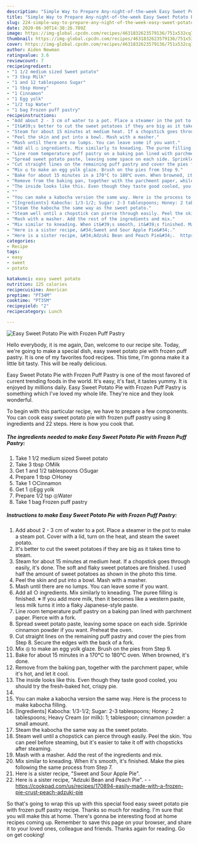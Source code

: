 ```yaml
---
description: "Simple Way to Prepare Any-night-of-the-week Easy Sweet Potato Pie with Frozen Puff Pastry"
title: "Simple Way to Prepare Any-night-of-the-week Easy Sweet Potato Pie with Frozen Puff Pastry"
slug: 224-simple-way-to-prepare-any-night-of-the-week-easy-sweet-potato-pie-with-frozen-puff-pastry
date: 2020-06-30T14:38:26.709Z
image: https://img-global.cpcdn.com/recipes/4631832623579136/751x532cq70/easy-sweet-potato-pie-with-frozen-puff-pastry-recipe-main-photo.jpg
thumbnail: https://img-global.cpcdn.com/recipes/4631832623579136/751x532cq70/easy-sweet-potato-pie-with-frozen-puff-pastry-recipe-main-photo.jpg
cover: https://img-global.cpcdn.com/recipes/4631832623579136/751x532cq70/easy-sweet-potato-pie-with-frozen-puff-pastry-recipe-main-photo.jpg
author: Aiden Newman
ratingvalue: 3.6
reviewcount: 7
recipeingredient:
- "1 1/2 medium sized Sweet potato"
- "3 tbsp Milk"
- "1 and 12 tablespoons Sugar"
- "1 tbsp Honey"
- "1 Cinnamon"
- "1 Egg yolk"
- "1/2 tsp Water"
- "1 bag Frozen puff pastry"
recipeinstructions:
- "Add about 2 - 3 cm of water to a pot. Place a steamer in the pot to make a steam pot. Cover with a lid, turn on the heat, and steam the sweet potato."
- "It&#39;s better to cut the sweet potatoes if they are big as it takes time to steam."
- "Steam for about 15 minutes at medium heat. If a chopstick goes through easily, it&#39;s done. The soft and flaky sweet potatoes are finished. I used half the amount of sweet potatoes as shown in the photo this time."
- "Peel the skin and put into a bowl. Mash with a masher."
- "Mash until there are no lumps. You can leave some if you want."
- "Add all ○ ingredients. Mix similarly to kneading. The puree filling is finished. ※ If you add more milk, then it becomes like a western paste, less milk turns it into a flaky Japanese-style paste."
- "Line room temperature puff pastry on a baking pan lined with parchment paper. Pierce with a fork."
- "Spread sweet potato paste, leaving some space on each side. Sprinkle cinnamon powder if you want. Preheat the oven."
- "Cut straight lines on the remaining puff pastry and cover the pies from Step 8. Secure the edges with the back of a fork."
- "Mix ◎ to make an egg yolk glaze. Brush on the pies from Step 9."
- "Bake for about 15 minutes in a 170°C to 180℃ oven. When browned, it&#39;s done."
- "Remove from the baking pan, together with the parchment paper, while it&#39;s hot, and let it cool."
- "The inside looks like this. Even though they taste good cooled, you should try the fresh-baked hot, crispy pie."
- ""
- "You can make a kabocha version the same way. Here is the process to make kabocha filling."
- "[Ingredients] Kabocha: 1/3-1/2; Sugar: 2-3 tablespoons; Honey: 2 tablespoons; Heavy Cream (or milk): 1; tablespoon; cinnamon powder: a small amount."
- "Steam the kabocha the same way as the sweet potato."
- "Steam well until a chopstick can pierce through easily. Peel the skin. You can peel before steaming, but it&#39;s easier to take it off with chopsticks after steaming."
- "Mash with a masher. Add the rest of the ingredients and mix."
- "Mix similar to kneading. When it&#39;s smooth, it&#39;s finished. Make the pies following the same process from Step 7."
- "Here is a sister recipe, &#34;Sweet and Sour Apple Pie&#34;."
- "Here is a sister recipe, &#34;Adzuki Bean and Peach Pie&#34;.  https://cookpad.com/us/recipes/170894-easily-made-with-a-frozen-pie-crust-peach-adzuki-pie"
categories:
- Recipe
tags:
- easy
- sweet
- potato

katakunci: easy sweet potato 
nutrition: 125 calories
recipecuisine: American
preptime: "PT34M"
cooktime: "PT35M"
recipeyield: "2"
recipecategory: Lunch

---
```



![Easy Sweet Potato Pie with Frozen Puff Pastry](https://img-global.cpcdn.com/recipes/4631832623579136/751x532cq70/easy-sweet-potato-pie-with-frozen-puff-pastry-recipe-main-photo.jpg)

Hello everybody, it is me again, Dan, welcome to our recipe site. Today, we're going to make a special dish, easy sweet potato pie with frozen puff pastry. It is one of my favorites food recipes. This time, I'm gonna make it a little bit tasty. This will be really delicious.

Easy Sweet Potato Pie with Frozen Puff Pastry is one of the most favored of current trending foods in the world. It's easy, it's fast, it tastes yummy. It is enjoyed by millions daily. Easy Sweet Potato Pie with Frozen Puff Pastry is something which I've loved my whole life. They're nice and they look wonderful.




To begin with this particular recipe, we have to prepare a few components. You can cook easy sweet potato pie with frozen puff pastry using 8 ingredients and 22 steps. Here is how you cook that.

<!--inarticleads1-->

##### The ingredients needed to make Easy Sweet Potato Pie with Frozen Puff Pastry:

1. Take 1 1/2 medium sized Sweet potato
1. Take 3 tbsp ○Milk
1. Get 1 and 1/2 tablespoons ○Sugar
1. Prepare 1 tbsp ○Honey
1. Take 1 ○Cinnamon
1. Get 1 ◎Egg yolk
1. Prepare 1/2 tsp ◎Water
1. Take 1 bag Frozen puff pastry




<!--inarticleads2-->

##### Instructions to make Easy Sweet Potato Pie with Frozen Puff Pastry:

1. Add about 2 - 3 cm of water to a pot. Place a steamer in the pot to make a steam pot. Cover with a lid, turn on the heat, and steam the sweet potato.
1. It&#39;s better to cut the sweet potatoes if they are big as it takes time to steam.
1. Steam for about 15 minutes at medium heat. If a chopstick goes through easily, it&#39;s done. The soft and flaky sweet potatoes are finished. I used half the amount of sweet potatoes as shown in the photo this time.
1. Peel the skin and put into a bowl. Mash with a masher.
1. Mash until there are no lumps. You can leave some if you want.
1. Add all ○ ingredients. Mix similarly to kneading. The puree filling is finished. ※ If you add more milk, then it becomes like a western paste, less milk turns it into a flaky Japanese-style paste.
1. Line room temperature puff pastry on a baking pan lined with parchment paper. Pierce with a fork.
1. Spread sweet potato paste, leaving some space on each side. Sprinkle cinnamon powder if you want. Preheat the oven.
1. Cut straight lines on the remaining puff pastry and cover the pies from Step 8. Secure the edges with the back of a fork.
1. Mix ◎ to make an egg yolk glaze. Brush on the pies from Step 9.
1. Bake for about 15 minutes in a 170°C to 180℃ oven. When browned, it&#39;s done.
1. Remove from the baking pan, together with the parchment paper, while it&#39;s hot, and let it cool.
1. The inside looks like this. Even though they taste good cooled, you should try the fresh-baked hot, crispy pie.
1. 
1. You can make a kabocha version the same way. Here is the process to make kabocha filling.
1. [Ingredients] Kabocha: 1/3-1/2; Sugar: 2-3 tablespoons; Honey: 2 tablespoons; Heavy Cream (or milk): 1; tablespoon; cinnamon powder: a small amount.
1. Steam the kabocha the same way as the sweet potato.
1. Steam well until a chopstick can pierce through easily. Peel the skin. You can peel before steaming, but it&#39;s easier to take it off with chopsticks after steaming.
1. Mash with a masher. Add the rest of the ingredients and mix.
1. Mix similar to kneading. When it&#39;s smooth, it&#39;s finished. Make the pies following the same process from Step 7.
1. Here is a sister recipe, &#34;Sweet and Sour Apple Pie&#34;.
1. Here is a sister recipe, &#34;Adzuki Bean and Peach Pie&#34;. -  - https://cookpad.com/us/recipes/170894-easily-made-with-a-frozen-pie-crust-peach-adzuki-pie




So that's going to wrap this up with this special food easy sweet potato pie with frozen puff pastry recipe. Thanks so much for reading. I'm sure that you will make this at home. There's gonna be interesting food at home recipes coming up. Remember to save this page on your browser, and share it to your loved ones, colleague and friends. Thanks again for reading. Go on get cooking!
